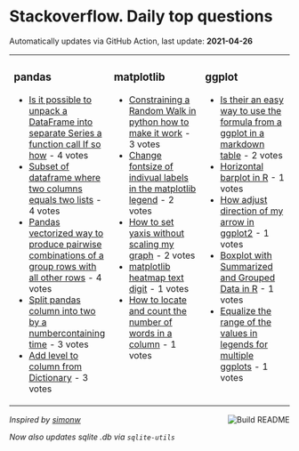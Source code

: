 # Stackoverflow. Daily top questions 

Automatically updates via GitHub Action, last update: **<!-- date starts -->2021-04-26<!-- date ends -->**


<table><tr><td valign="top" width="33%">

### pandas
<!-- pandas starts -->
* [Is it possible to unpack a DataFrame into separate Series a function call If so how](https://stackoverflow.com/questions/67264022/is-it-possible-to-unpack-a-dataframe-into-separate-series-a-function-call-if-so) - 4 votes
* [Subset of dataframe where two columns equals two lists](https://stackoverflow.com/questions/67269166/subset-of-dataframe-where-two-columns-equals-two-lists) - 4 votes
* [Pandas vectorized way to produce pairwise combinations of a group rows with all other rows](https://stackoverflow.com/questions/67270695/pandas-vectorized-way-to-produce-pair-wise-combinations-of-a-group-rows-with-all) - 4 votes
* [Split pandas column into two by a numbercontaining time](https://stackoverflow.com/questions/67263365/split-pandas-column-into-two-by-a-numbercontaining-time) - 3 votes
* [Add level to column from Dictionary](https://stackoverflow.com/questions/67263461/add-level-to-column-from-dictionary) - 3 votes
<!-- pandas ends -->
</td><td valign="top" width="34%">


### matplotlib
<!-- matplotlib starts -->
* [Constraining a Random Walk in python how to make it work](https://stackoverflow.com/questions/67260356/constraining-a-random-walk-in-python-how-to-make-it-work) - 3 votes
* [Change fontsize of indivual labels in the matplotlib legend](https://stackoverflow.com/questions/67259889/change-fontsize-of-indivual-labels-in-the-matplotlib-legend) - 2 votes
* [How to set yaxis without scaling my graph](https://stackoverflow.com/questions/67259878/how-to-set-yaxis-without-scaling-my-graph) - 2 votes
* [matplotlib heatmap text digit](https://stackoverflow.com/questions/67264721/matplotlib-heatmap-text-digit) - 1 votes
* [How to locate and count the number of words in a column](https://stackoverflow.com/questions/67259338/how-to-locate-and-count-the-number-of-words-in-a-column) - 1 votes
<!-- matplotlib ends -->
</td><td valign="top" width="34%">


### ggplot
<!-- ggplot2 starts -->
* [Is their an easy way to use the formula from a ggplot in a markdown table](https://stackoverflow.com/questions/67261244/is-their-an-easy-way-to-use-the-formula-from-a-ggplot-in-a-markdown-table) - 2 votes
* [Horizontal barplot in R](https://stackoverflow.com/questions/67272982/horizontal-barplot-in-r) - 1 votes
* [How adjust direction of my arrow in ggplot2](https://stackoverflow.com/questions/67270693/how-adjust-direction-of-my-arrow-in-ggplot2) - 1 votes
* [Boxplot with Summarized and Grouped Data in R](https://stackoverflow.com/questions/67260125/boxplot-with-summarized-and-grouped-data-in-r) - 1 votes
* [Equalize the range of the values in legends for multiple ggplots](https://stackoverflow.com/questions/67266198/equalize-the-range-of-the-values-in-legends-for-multiple-ggplots) - 1 votes
<!-- ggplot2 ends -->
</td></tr></table>

<a href="https://github.com/hp0404/hp0404/actions"><img src="https://github.com/hp0404/hp0404/workflows/Build%20README/badge.svg" align="right" alt="Build README"></a> <p>*Inspired by  [simonw](https://github.com/simonw/simonw)*</p> <p> *Now also updates sqlite .db via `sqlite-utils`* </p>
